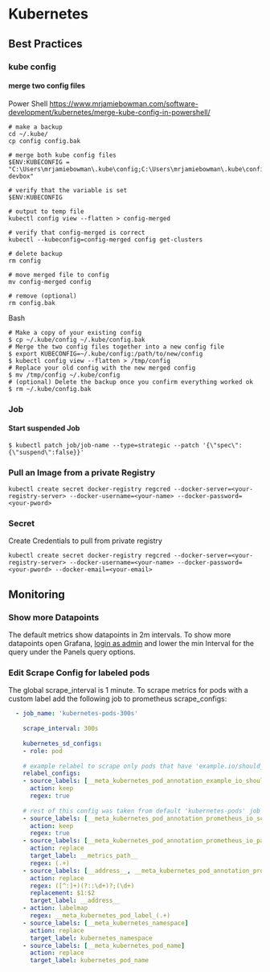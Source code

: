 # Kubernetes

## Best Practices


### kube config

#### merge two config files

Power Shell
https://www.mrjamiebowman.com/software-development/kubernetes/merge-kube-config-in-powershell/

```shell
# make a backup
cd ~/.kube/
cp config config.bak
 
# merge both kube config files
$ENV:KUBECONFIG = "C:\Users\mrjamiebowman\.kube\config;C:\Users\mrjamiebowman\.kube\config-devbox"
 
# verify that the variable is set
$ENV:KUBECONFIG
 
# output to temp file
kubectl config view --flatten > config-merged
 
# verify that config-merged is correct
kubectl --kubeconfig=config-merged config get-clusters
 
# delete backup
rm config
 
# move merged file to config
mv config-merged config
 
# remove (optional)
rm config.bak
```

Bash
```shell
# Make a copy of your existing config 
$ cp ~/.kube/config ~/.kube/config.bak 
# Merge the two config files together into a new config file 
$ export KUBECONFIG=~/.kube/config:/path/to/new/config 
$ kubectl config view --flatten > /tmp/config 
# Replace your old config with the new merged config 
$ mv /tmp/config ~/.kube/config 
# (optional) Delete the backup once you confirm everything worked ok 
$ rm ~/.kube/config.bak
```

### Job

#### Start suspended Job

```
$ kubectl patch job/job-name --type=strategic --patch '{\"spec\":{\"suspend\":false}}'
```

### Pull an Image from a private Registry
````
kubectl create secret docker-registry regcred --docker-server=<your-registry-server> --docker-username=<your-name> --docker-password=<your-pword>
````

### Secret

Create Credentials to pull from private registry
````
kubectl create secret docker-registry regcred --docker-server=<your-registry-server> --docker-username=<your-name> --docker-password=<your-pword> --docker-email=<your-email>
````

## Monitoring

### Show more Datapoints
The default metrics show datapoints in 2m intervals. To show more datapoints open Grafana, [login as admin](https://ranchermanager.docs.rancher.com/how-to-guides/advanced-user-guides/monitoring-alerting-guides/customize-grafana-dashboard) 
and lower the min Interval for the query under the Panels query options.

### Edit Scrape Config for labeled pods
The global scrape_interval is 1 minute. To scrape metrics for pods with a custom label add the following job to prometheus scrape_configs:

```yaml
  - job_name: 'kubernetes-pods-300s'
 
    scrape_interval: 300s
 
    kubernetes_sd_configs:
    - role: pod
 
    # example relabel to scrape only pods that have 'example.io/should_be_scraped_every_300s: "true"' annotation
    relabel_configs:
    - source_labels: [__meta_kubernetes_pod_annotation_example_io_should_be_scraped_every_300s]
      action: keep
      regex: true
 
    # rest of this config was taken from default 'kubernetes-pods' job already present in default Prometheus config
    - source_labels: [__meta_kubernetes_pod_annotation_prometheus_io_scrape]
      action: keep
      regex: true
    - source_labels: [__meta_kubernetes_pod_annotation_prometheus_io_path]
      action: replace
      target_label: __metrics_path__
      regex: (.+)
    - source_labels: [__address__, __meta_kubernetes_pod_annotation_prometheus_io_port]
      action: replace
      regex: ([^:]+)(?::\d+)?;(\d+)
      replacement: $1:$2
      target_label: __address__
    - action: labelmap
      regex: __meta_kubernetes_pod_label_(.+)
    - source_labels: [__meta_kubernetes_namespace]
      action: replace
      target_label: kubernetes_namespace
    - source_labels: [__meta_kubernetes_pod_name]
      action: replace
      target_label: kubernetes_pod_name
```

<!--

## Useful Links

### Cheatsheets
- []()
- []()

### Articles
- []()
- []()

### Youtube
- []()
- []()

### Pluralsight/Lynda/LinkedIn Learning Courses
- []()
- []()

### Books to read
- []()
- []()

### Stackoverflow
- []()
- []()

-->